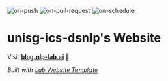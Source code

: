 
  ![on-push](../../actions/workflows/on-push.yaml/badge.svg)
  ![on-pull-request](../../actions/workflows/on-pull-request.yaml/badge.svg)
  ![on-schedule](../../actions/workflows/on-schedule.yaml/badge.svg)

  # unisg-ics-dsnlp's Website

  Visit **[blog.nlp-lab.ai](https://blog.nlp-lab.ai)** 🚀


  _Built with [Lab Website Template](https://greene-lab.gitbook.io/lab-website-template-docs)_
